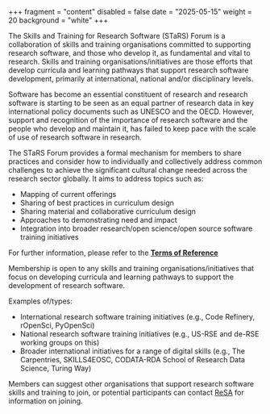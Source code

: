+++
fragment = "content"
disabled = false
date = "2025-05-15"
weight = 20
background = "white"
+++

The Skills and Training for Research Software (STaRS) Forum is a collaboration of skills and training organisations committed to supporting research software, and those who develop it, as fundamental and vital to research. Skills and training organisations/initiatives are those efforts that develop curricula and learning pathways that support research software development, primarily at international, national and/or disciplinary levels.

Software has become an essential constituent of research and research software is starting to be seen as an equal partner of research data in key international policy documents such as UNESCO and the OECD. However, support and recognition of the importance of research software and the people who develop and maintain it, has failed to keep pace with the scale of use of research software in research.

The STaRS Forum provides a formal mechanism for members to share practices and consider how to individually and collectively address common challenges to achieve the significant cultural change needed across the research sector globally. It aims to address topics such as:

- Mapping of current offerings
- Sharing of best practices in curriculum design
- Sharing material and collaborative curriculum design
- Approaches to demonstrating need and impact
- Integration into broader research/open science/open source software training initiatives

For further information, please refer to the [**Terms of Reference**](https://docs.google.com/document/d/12d27O1DqvDxAQjtnt9IdpDBlP6hMYO5bAbPd0S0a-w0/edit?usp=sharing)

Membership is open to any skills and training organisations/initiatives that focus on developing curricula and learning pathways to support the development of research software.

Examples of/types:

- International research software training initiatives (e.g., Code Refinery, rOpenSci, PyOpenSci)
- National research software training initiatives (e.g., US-RSE and de-RSE working groups on this)
- Broader international initiatives for a range of digital skills (e.g., The Carpentries, SKILLS4EOSC, CODATA-RDA School of Research Data Science, Turing Way)

Members can suggest other organisations that support research software skills and training to join, or potential participants can contact [ReSA](mailto:info@researchsoft.org) for information on joining.
